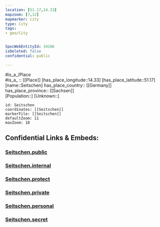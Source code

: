 ```yaml
---
location: [51.17,14.33] 
mapzoom: [7,12] 
mapmarker: city 
type: City
tags:
- geo/City


SpocWebEntityId: 34186
isDeleted: false
confidential: public

---
```

#is_a_/Place  
#is_a_ :: [[Place]] 
[has_place_longitude::14.33] 
[has_place_latitude::51.17] 
[name::Seitschen] 
has_place_country:: [[Germany]]  
has_place_province:: [[Sachsen]]  
[Population::] 
[Unknown::] 


```leaflet
id: Seitschen
coordinates: [[Seitschen]] 
markerFile: [[Seitschen]] 
defaultZoom: 11 
maxZoom: 18
```


## Confidential Links & Embeds: 

### [Seitschen.public](/_public/\Earth\Continent\Europe\Europe~Central\Germany\Germany~East\Sachsen\counties~Sachsen\Bautzen\cities~Bautzen\Göda\CitySeitschen.public.md) 

### [Seitschen.internal](/_internal/\Earth\Continent\Europe\Europe~Central\Germany\Germany~East\Sachsen\counties~Sachsen\Bautzen\cities~Bautzen\Göda\CitySeitschen.internal.md) 

### [Seitschen.protect](/_protect/\Earth\Continent\Europe\Europe~Central\Germany\Germany~East\Sachsen\counties~Sachsen\Bautzen\cities~Bautzen\Göda\CitySeitschen.protect.md) 

### [Seitschen.private](/_private/\Earth\Continent\Europe\Europe~Central\Germany\Germany~East\Sachsen\counties~Sachsen\Bautzen\cities~Bautzen\Göda\CitySeitschen.private.md) 

### [Seitschen.personal](/_personal/\Earth\Continent\Europe\Europe~Central\Germany\Germany~East\Sachsen\counties~Sachsen\Bautzen\cities~Bautzen\Göda\CitySeitschen.personal.md) 

### [Seitschen.secret](/_secret/\Earth\Continent\Europe\Europe~Central\Germany\Germany~East\Sachsen\counties~Sachsen\Bautzen\cities~Bautzen\Göda\CitySeitschen.secret.md)

